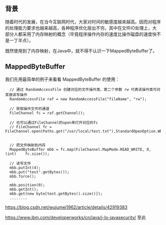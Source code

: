 ## 背景
随着时代的发展，在当今互联网时代，大家对时间的敏感度越来越高。因而对程序的处理能力要求也越来越高，各种程序优化层出不穷。其中在文件IO处理上，大部分人都采用了内存映射的概念（毕竟程序操作内存的速度比操作磁盘的速度快不是一丁半点）。

既然使用到了内存映射，在Java中，就不得不认识一下MappedByteBuffer了。


## MappedByteBuffer
我们先用最简单的例子来看看 MappedByteBuffer 的使用：


```
  // 通过 RandomAccessFile 创建对应的文件操作类，第二个参数 rw 代表该操作类可对其做读写操作
  RandomAccessFile raf = new RandomAccessFile("fileName", "rw");

  // 获取操作文件的通道
  FileChannel fc = raf.getChannel();

  // 也可以通过FileChannel的open来打开对应的fc
  // FileChannel fc = FileChannel.open(Paths.get("/usr/local/test.txt"),StandardOpenOption.WRITE);


  // 把文件映射到内存
  MappedByteBuffer mbb = fc.map(FileChannel.MapMode.READ_WRITE, 0, (int)    fc.size());

  // 读写文件
  mbb.putInt(4);
  mbb.put("test".getBytes());
  mbb.force();

  mbb.position(0);
  mbb.getInt();
  mbb.get(new byte[test.getBytes().size()]);
  ........
```
https://blog.csdn.net/wujumei1962/article/details/42919383

https://www.ibm.com/developerworks/cn/java/j-lo-javasecurity/
至此
